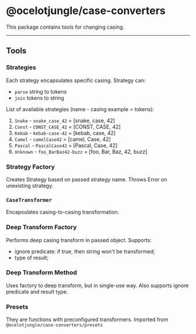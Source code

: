 # @ocelotjungle/case-converters
This package contains tools for changing casing.

---

## Tools

### Strategies
Each strategy encapsulates specific casing.
Strategy can:
- `parse` string to tokens
- `join` tokens to string

List of available strategies (name - casing example = tokens):
1. `Snake` - `snake_case_42` = [snake, case, 42]
2. `Const` - `CONST_CASE_42` = [CONST, CASE, 42]
3. `Kebab` - `kebab-case-42` = [kebab, case, 42]
5. `Camel` - `camelCase42` = [camel, Case, 42]
6. `Pascal` - `PascalCase42` = [Pascal, Case, 42]
7. `Unknown` - `foo_BarBaz42-buzz` = [foo, Bar, Baz, 42, buzz]

### Strategy Factory
Creates Strategy based on passed strategy name.
Throws Error on unexisting strategy.

### `CaseTransformer`
Encapsulates casing-to-casing transformation.

### Deep Transform Factory
Performs deep casing transform in passed object.
Supports:
- ignore predicate: if true, then string won't be transformed;
- type of result;

### Deep Transform Method
Uses factory to deep transform, but in single-use way.
Also supports ignore predicate and result type.

### Presets
They are functions with preconfigured transformers.
Imported from `@ocelotjungle/case-converters/presets`
